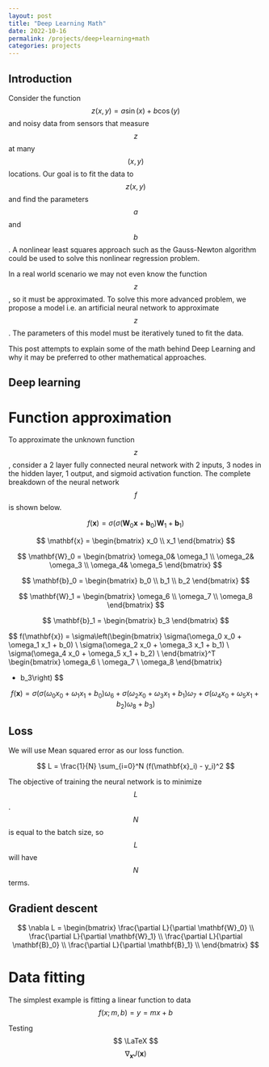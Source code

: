 ```yaml
---
layout: post
title: "Deep Learning Math"
date: 2022-10-16
permalink: /projects/deep+learning+math
categories: projects
---
```


## Introduction
Consider the function $$ z(x, y) = a \sin(x) + b \cos(y) $$ and noisy data from sensors that measure $$ z $$ at many $$ (x, y) $$ locations. Our goal is to fit the data to $$ z(x, y) $$ and find the parameters $$ a $$ and $$ b $$. A nonlinear least squares approach such as the Gauss-Newton algorithm could be used to solve this nonlinear regression problem.

In a real world scenario we may not even know the function $$ z $$, so it must be approximated. To solve this more advanced problem, we propose a model i.e. an artificial neural network to approximate $$ z $$. The parameters of this model must be iteratively tuned to fit the data.

This post attempts to explain some of the math behind Deep Learning and why it may be preferred to other mathematical approaches.

## Deep learning
# Function approximation
To approximate the unknown function $$ z $$, consider a 2 layer fully connected neural network with 2 inputs, 3 nodes in the hidden layer, 1 output, and sigmoid activation function. The complete breakdown of the neural network $$ f $$ is shown below.

$$ f(\mathbf{x}) = \sigma(\sigma(\mathbf{W}_0\mathbf{x} + \mathbf{b}_0)\mathbf{W}_1 + \mathbf{b}_1) $$

$$ \mathbf{x} = \begin{bmatrix} 
x_0 \\
x_1
\end{bmatrix} $$

$$ \mathbf{W}_0 = \begin{bmatrix} 
\omega_0& \omega_1 \\
\omega_2& \omega_3 \\
\omega_4& \omega_5
\end{bmatrix} $$

$$ \mathbf{b}_0 = \begin{bmatrix} 
b_0 \\
b_1 \\
b_2
\end{bmatrix} $$

$$ \mathbf{W}_1 = \begin{bmatrix} 
\omega_6 \\
\omega_7 \\
\omega_8
\end{bmatrix} $$

$$ \mathbf{b}_1 = \begin{bmatrix} 
b_3
\end{bmatrix} $$

$$ f(\mathbf{x}) = \sigma\left(\begin{bmatrix} 
\sigma(\omega_0 x_0 + \omega_1 x_1 + b_0) \\
\sigma(\omega_2 x_0 + \omega_3 x_1 + b_1) \\
\sigma(\omega_4 x_0 + \omega_5 x_1 + b_2) \\
\end{bmatrix}^T
\begin{bmatrix} 
\omega_6 \\
\omega_7 \\
\omega_8
\end{bmatrix}
+ b_3\right)
$$

$$ f(\mathbf{x}) = \sigma(
\sigma(\omega_0 x_0 + \omega_1 x_1 + b_0)\omega_6 +
\sigma(\omega_2 x_0 + \omega_3 x_1 + b_1)\omega_7 +
\sigma(\omega_4 x_0 + \omega_5 x_1 + b_2)\omega_8 +
b_3) $$

## Loss
We will use Mean squared error as our loss function.

$$ L = \frac{1}{N} \sum_{i=0}^N (f(\mathbf{x}_i) - y_i)^2 $$

The objective of training the neural network is to minimize $$ L $$. $$ N $$ is equal to the batch size, so $$ L $$ will have $$ N $$ terms.

## Gradient descent

$$ \nabla L = \begin{bmatrix}
\frac{\partial L}{\partial \mathbf{W}_0} \\
\frac{\partial L}{\partial \mathbf{W}_1} \\
\frac{\partial L}{\partial \mathbf{B}_0} \\
\frac{\partial L}{\partial \mathbf{B}_1} \\
\end{bmatrix} $$

<!-- | ![](/assets/plot.svg) | 
|:--:|
| $$ z(x, y) = a \sin(x) + b \cos(y) $$ |

<img src="/assets/plot.svg" alt="drawing" width="800"/> -->
# Data fitting

The simplest example is fitting a linear function to data $$ f(x; m, b) = y = mx + b $$

Testing $$ \LaTeX $$ $$ \nabla_{\boldsymbol{x}} J(\boldsymbol{x}) $$
